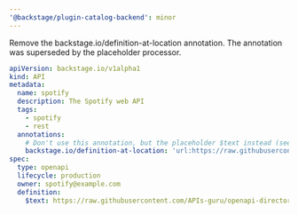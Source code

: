 ```yaml
---
'@backstage/plugin-catalog-backend': minor
---
```


Remove the backstage.io/definition-at-location annotation.
The annotation was superseded by the placeholder processor.

```yaml
apiVersion: backstage.io/v1alpha1
kind: API
metadata:
  name: spotify
  description: The Spotify web API
  tags:
    - spotify
    - rest
  annotations:
    # Don't use this annotation, but the placeholder $text instead (see below).
    backstage.io/definition-at-location: 'url:https://raw.githubusercontent.com/APIs-guru/openapi-directory/master/APIs/spotify.com/v1/swagger.yaml'
spec:
  type: openapi
  lifecycle: production
  owner: spotify@example.com
  definition:
    $text: https://raw.githubusercontent.com/APIs-guru/openapi-directory/master/APIs/spotify.com/v1/swagger.yaml
```
